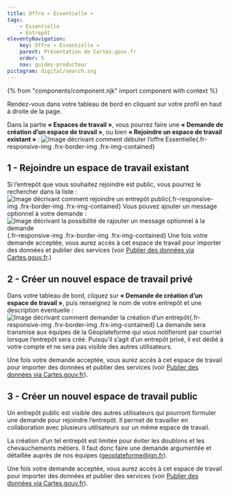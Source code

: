 ```yaml
---
title: Offre « Essentielle »
tags:
    - Essentielle
    - Entrepôt
eleventyNavigation:
    key: Offre « Essentielle »
    parent: Présentation de Cartes.gouv.fr
    order: 5
    nav: guides-producteur
pictogram: digital/search.svg
---
```


{% from "components/component.njk" import component with context %}

Rendez-vous dans votre tableau de bord en cliquant sur votre profil en haut à droite de la page.

Dans la partie **« Espaces de travail »**, vous pourrez faire une **« Demande de création d’un espace de travail »**, ou bien **« Rejoindre un espace de travail existant »** :
![Image décrivant comment débuter l’offre Essentielle](/img/guides/producteur/presentation/offre-essentielle/01_demander-ou-rejoindre.png){.fr-responsive-img .frx-border-img .frx-img-contained}

## 1 - Rejoindre un espace de travail existant

Si l’entrepôt que vous souhaitez rejoindre est public, vous pourrez le rechercher dans la liste :
![Image décrivant comment rejoindre un entrepôt public](/img/guides/producteur/presentation/offre-essentielle/02_rejoindre-entrepot-public.png){.fr-responsive-img .frx-border-img .frx-img-contained}
Vous pouvez ajouter un message optionnel à votre demande :
![Image décrivant la possibilité de rajouter un message optionnel à la demande](/img/guides/producteur/presentation/offre-essentielle/03_rejoindre-entrepot-public-message-optionnel.png){.fr-responsive-img .frx-border-img .frx-img-contained}
Une fois votre demande acceptée, vous aurez accès à cet espace de travail pour importer des données et publier des services (voir [Publier des données via Cartes.gouv.fr](../../publier-des-donnees-via-cartes-gouv/).)

## 2 - Créer un nouvel espace de travail privé

Dans votre tableau de bord, cliquez sur **« Demande de création d’un espace de travail »**, puis renseignez le nom de votre entrepôt et une description éventuelle :
![Image décrivant comment demander la création d’un entrepôt](/img/guides/producteur/presentation/offre-essentielle/04_demander-creation-entrepot.png){.fr-responsive-img .frx-border-img .frx-img-contained}
La demande sera transmise aux équipes de la Géoplateforme qui vous notifieront par courriel lorsque l’entrepôt sera créé. Puisqu’il s’agit d’un entrepôt privé, il est dédié à votre compte et ne sera pas visible des autres utilisateurs.

Une fois votre demande acceptée, vous aurez accès à cet espace de travail pour importer des données et publier des services (voir [Publier des données via Cartes.gouv.fr](../../publier-des-donnees-via-cartes-gouv/)).

## 3 - Créer un nouvel espace de travail public

Un entrepôt public est visible des autres utilisateurs qui pourront formuler une demande pour rejoindre l’entrepôt. Il permet de travailler en collaboration avec plusieurs utilisateurs sur un même espace de travail.

La création d’un tel entrepôt est limitée pour éviter les doublons et les chevauchements métiers. Il faut donc faire une demande argumentée et détaillée auprès de nos équipes ([geoplateforme@ign.fr](mailto:geoplateforme@ign.fr)).

Une fois votre demande acceptée, vous aurez accès à cet espace de travail pour importer des données et publier des services (voir [Publier des données via Cartes.gouv.fr](../../publier-des-donnees-via-cartes-gouv/)).
